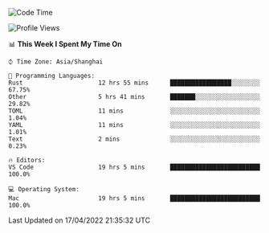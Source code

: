 <!--START_SECTION:waka-->
![Code Time](http://img.shields.io/badge/Code%20Time-1%2C235%20hrs%2011%20mins-blue)

![Profile Views](http://img.shields.io/badge/Profile%20Views-19-blue)

📊 **This Week I Spent My Time On** 

```text
⌚︎ Time Zone: Asia/Shanghai

💬 Programming Languages: 
Rust                     12 hrs 55 mins      █████████████████░░░░░░░░   67.75% 
Other                    5 hrs 41 mins       ███████░░░░░░░░░░░░░░░░░░   29.82% 
TOML                     11 mins             ░░░░░░░░░░░░░░░░░░░░░░░░░   1.04% 
YAML                     11 mins             ░░░░░░░░░░░░░░░░░░░░░░░░░   1.01% 
Text                     2 mins              ░░░░░░░░░░░░░░░░░░░░░░░░░   0.23%

🔥 Editors: 
VS Code                  19 hrs 5 mins       █████████████████████████   100.0%

💻 Operating System: 
Mac                      19 hrs 5 mins       █████████████████████████   100.0%

```


 Last Updated on 17/04/2022 21:35:32 UTC
<!--END_SECTION:waka-->
